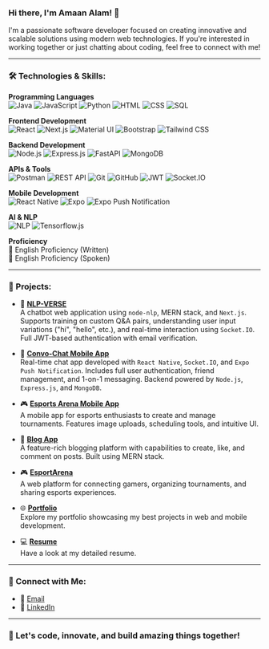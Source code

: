 <!-- Banner Image 
<img src="https://img.etimg.com/thumb/msid-84146083,width-1015,height-761,imgsize-638053,resizemode-8/prime/technology-and-startups/booting-up-developer-economy-how-tech-startups-are-helping-coders-build-and-test-software-faster.jpg" alt="Developer Economy" style="width: 100%; max-height: 150px; object-fit: cover;"/>
-->

### Hi there, I'm Amaan Alam! 👋

I'm a passionate software developer focused on creating innovative and scalable solutions using modern web technologies. If you're interested in working together or just chatting about coding, feel free to connect with me!

---

### 🛠 Technologies & Skills:

**Programming Languages**  
![Java](https://img.shields.io/badge/-Java-007396?style=for-the-badge&logo=java) ![JavaScript](https://img.shields.io/badge/-JavaScript-F7DF1E?style=for-the-badge&logo=javascript) ![Python](https://img.shields.io/badge/-Python-3776AB?style=for-the-badge&logo=python) ![HTML](https://img.shields.io/badge/-HTML-E34F26?style=for-the-badge&logo=html5&logoColor=white) ![CSS](https://img.shields.io/badge/-CSS-1572B6?style=for-the-badge&logo=css3&logoColor=white) ![SQL](https://img.shields.io/badge/-SQL-4479A1?style=for-the-badge&logo=mysql&logoColor=white)

**Frontend Development**  
![React](https://img.shields.io/badge/-React-61DAFB?style=for-the-badge&logo=react&logoColor=white) ![Next.js](https://img.shields.io/badge/-Next.js-000000?style=for-the-badge&logo=next.js&logoColor=white) ![Material UI](https://img.shields.io/badge/-Material--UI-0081CB?style=for-the-badge&logo=mui&logoColor=white) ![Bootstrap](https://img.shields.io/badge/-Bootstrap-7952B3?style=for-the-badge&logo=bootstrap&logoColor=white) ![Tailwind CSS](https://img.shields.io/badge/-Tailwind%20CSS-38B2AC?style=for-the-badge&logo=tailwind-css)

**Backend Development**  
![Node.js](https://img.shields.io/badge/-Node.js-339933?style=for-the-badge&logo=node.js&logoColor=white) ![Express.js](https://img.shields.io/badge/-Express.js-000000?style=for-the-badge&logo=express&logoColor=white) ![FastAPI](https://img.shields.io/badge/-FastAPI-009688?style=for-the-badge&logo=fastapi&logoColor=white) ![MongoDB](https://img.shields.io/badge/-MongoDB-47A248?style=for-the-badge&logo=mongodb&logoColor=white)

**APIs & Tools**  
![Postman](https://img.shields.io/badge/-Postman-FF6C37?style=for-the-badge&logo=postman&logoColor=white) ![REST API](https://img.shields.io/badge/-REST%20API-FF6C37?style=for-the-badge&logo=api) ![Git](https://img.shields.io/badge/-Git-F05032?style=for-the-badge&logo=git&logoColor=white) ![GitHub](https://img.shields.io/badge/-GitHub-181717?style=for-the-badge&logo=github) ![JWT](https://img.shields.io/badge/-JWT-000000?style=for-the-badge&logo=jsonwebtokens&logoColor=white) ![Socket.IO](https://img.shields.io/badge/-Socket.io-010101?style=for-the-badge&logo=socket.io&logoColor=white)

**Mobile Development**  
![React Native](https://img.shields.io/badge/-React%20Native-61DAFB?style=for-the-badge&logo=react) ![Expo](https://img.shields.io/badge/-Expo-000020?style=for-the-badge&logo=expo&logoColor=white) ![Expo Push Notification](https://img.shields.io/badge/-Expo%20Push%20Notification-36C5F0?style=for-the-badge)

**AI & NLP**  
![NLP](https://img.shields.io/badge/-NLP-6E4AFF?style=for-the-badge&logo=openai&logoColor=white) ![Tensorflow.js](https://img.shields.io/badge/-Tensorflow.js-FF6F00?style=for-the-badge&logo=tensorflow&logoColor=white)

**Proficiency**  
📝 English Proficiency (Written)  
🎤 English Proficiency (Spoken)

---

### 🌟 Projects:

- 🧠 **[NLP-VERSE](https://nlp-verse.vercel.app/)**  
  A chatbot web application using `node-nlp`, MERN stack, and `Next.js`. Supports training on custom Q&A pairs, understanding user input variations ("hi", "hello", etc.), and real-time interaction using `Socket.IO`. Full JWT-based authentication with email verification.

- 💬 **[Convo-Chat Mobile App](https://drive.google.com/file/d/1aaS9tz5zXZK8X2SJb_Dnk8KWaqKL9_fv/view?usp=drivesdk)**  
  Real-time chat app developed with `React Native`, `Socket.IO`, and `Expo Push Notification`. Includes full user authentication, friend management, and 1-on-1 messaging. Backend powered by `Node.js`, `Express.js`, and `MongoDB`.

- 🎮 **[Esports Arena Mobile App](https://drive.google.com/file/d/1cGk5VoXAlEwIxpBeMP6-P96CNWja5J9l/view?usp=drivesdk)**  
  A mobile app for esports enthusiasts to create and manage tournaments. Features image uploads, scheduling tools, and intuitive UI.

- 🚀 **[Blog App](https://blog-app-orcin-seven.vercel.app/)**  
  A feature-rich blogging platform with capabilities to create, like, and comment on posts. Built using MERN stack.

- 🎮 **[EsportArena](https://esports-arena.vercel.app/)**  
  A web platform for connecting gamers, organizing tournaments, and sharing esports experiences.

- 🌐 **[Portfolio](https://amaan7355.github.io/Portfolio-New-edited/)**  
  Explore my portfolio showcasing my best projects in web and mobile development.

- 💻 **[Resume]([https://drive.google.com/file/d/1Y6eglAJHENH0DyvOjE_-fLVd8yb3NIg2/view?usp=drivesdk](https://drive.google.com/file/d/1lvcvLejhdEviVTDatna-YZFRkyuwcy2q/view?usp=drivesdk))**  
  Have a look at my detailed resume.

---

### 🤝 Connect with Me:

- 📧 [Email](mailto:alamamaan334@gmail.com)
- 💼 [LinkedIn](https://www.linkedin.com/in/amaan-alam-86b821241)

---

### 🚀 Let's code, innovate, and build amazing things together!
